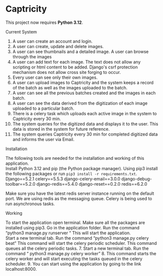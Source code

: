# Captricity

This project now requires **Python 3.12**.
 
Current System
 
1. A user can create an account and login. 
2. A user can create, update and delete images. 
3. A user can see thumbnails and a detailed image. A user can browse through the 
images 
4. A user can add text for each image. The text does not allow any scripting or html 
content to be added. Django's csrf protection mechanism does not allow cross site 
forging to occur.  
5. Every user can see only their own images. 
6. A user can upload images to Captricity and the system keeps a record of the batch as 
well as the images uploaded to the batch.  
7. A user can see all the previous batches created and the images in each batch. 
8. A user can see the data derived from the digitization of each image uploaded to a 
particular batch. 
9. There is a celery task which uploads each active image in the system to Captricity 
every 30 min. 
10. The system queries for the digitized data and displays it to the user. This data is 
stored in the system for future reference. 
11. The system queries Captricity every 30 min for completed digitized data and informs 
the user via Email.  
 
Installation
 
The following tools are needed for the installation and working of this application.  
Install Python 3.12 and pip (the Python package manager).
Using pip3 install the following packages or run `pip3 install -r requirements.txt`.
Django==5.2.1
celery==5.5.3
django-celery-email==3.0.0
django-debug-toolbar==5.2.0
django-redis==5.4.0
django-reset==0.2.0
redis==6.2.0
 
Make sure you have the latest redis server instance running on the default port. We are using 
redis as the messaging queue. Celery is being used to run asynchronous tasks.  
 
 
 Working

To start the application open terminal. 
Make sure all the packages are installed using pip3.
Go in the application folder. Run the command “python3 manage.py runserver “
This will start the application.  
Start a new terminal tab. Run the command “python3 manage.py celery beat”
This command will start the celery periodic scheduler. This command queues all the 
celery periodic tasks. 
7. Start a new terminal tab. Run the command “ python3 manage.py celery worker”
8. This command starts the celery worker and will start executing the tasks queued in the 
celery scheduler. 
9. You can start using the application by going to the link localhost:8000. 
